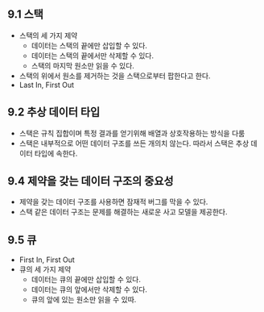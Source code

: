 ## 9.1 스택
- 스택의 세 가지 제약
	- 데이터는 스택의 끝에만 삽입할 수 있다.
	- 데이터는 스택의 끝에서만 삭제할 수 있다.
	- 스택의 마지막 원소만 읽을 수 있다.
- 스택의 위에서 원소를 제거하는 것을 스택으로부터 팝한다고 한다.
- Last In, First Out

## 9.2 추상 데이터 타입
- 스택은 규칙 집합이며 특정 결과를 얻기위해 배열과 상호작용하는 방식을 다룸
- 스택은 내부적으로 어떤 데이터 구조를 쓰든 개의치 않는다. 따라서 스택은 추상 데이터 타입에 속한다.

## 9.4 제약을 갖는 데이터 구조의 중요성
- 제약을 갖는 데이터 구조를 사용하면 잠재적 버그를 막을 수 있다.
- 스택 같은 데이터 구조는 문제를 해결하는 새로운 사고 모델을 제공한다.

## 9.5 큐
- First In, First Out
- 큐의 세 가지 제약
	- 데이터는 큐의 끝에만 삽입할 수 있다.
	- 데이터는 큐의 앞에서만 삭제할 수 있다.
	- 큐의 앞에 있는 원소만 읽을 수 있따.
